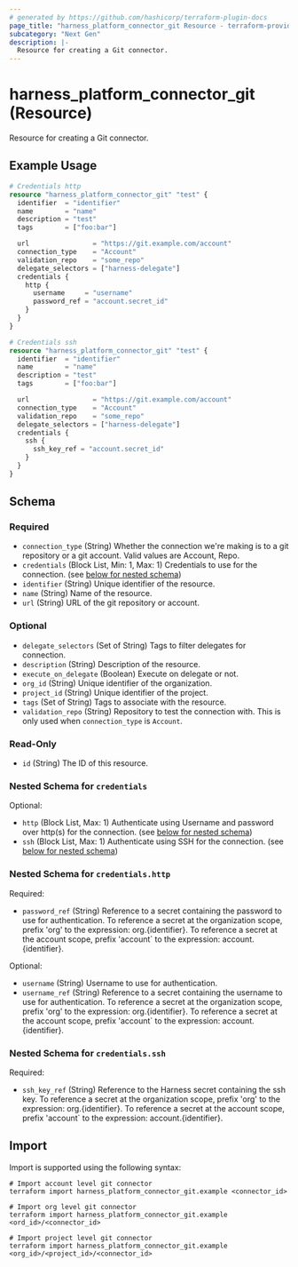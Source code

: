 ```yaml
---
# generated by https://github.com/hashicorp/terraform-plugin-docs
page_title: "harness_platform_connector_git Resource - terraform-provider-harness"
subcategory: "Next Gen"
description: |-
  Resource for creating a Git connector.
---
```


# harness_platform_connector_git (Resource)

Resource for creating a Git connector.

## Example Usage

```terraform
# Credentials http
resource "harness_platform_connector_git" "test" {
  identifier  = "identifier"
  name        = "name"
  description = "test"
  tags        = ["foo:bar"]

  url                = "https://git.example.com/account"
  connection_type    = "Account"
  validation_repo    = "some_repo"
  delegate_selectors = ["harness-delegate"]
  credentials {
    http {
      username     = "username"
      password_ref = "account.secret_id"
    }
  }
}

# Credentials ssh
resource "harness_platform_connector_git" "test" {
  identifier  = "identifier"
  name        = "name"
  description = "test"
  tags        = ["foo:bar"]

  url                = "https://git.example.com/account"
  connection_type    = "Account"
  validation_repo    = "some_repo"
  delegate_selectors = ["harness-delegate"]
  credentials {
    ssh {
      ssh_key_ref = "account.secret_id"
    }
  }
}
```

<!-- schema generated by tfplugindocs -->
## Schema

### Required

- `connection_type` (String) Whether the connection we're making is to a git repository or a git account. Valid values are Account, Repo.
- `credentials` (Block List, Min: 1, Max: 1) Credentials to use for the connection. (see [below for nested schema](#nestedblock--credentials))
- `identifier` (String) Unique identifier of the resource.
- `name` (String) Name of the resource.
- `url` (String) URL of the git repository or account.

### Optional

- `delegate_selectors` (Set of String) Tags to filter delegates for connection.
- `description` (String) Description of the resource.
- `execute_on_delegate` (Boolean) Execute on delegate or not.
- `org_id` (String) Unique identifier of the organization.
- `project_id` (String) Unique identifier of the project.
- `tags` (Set of String) Tags to associate with the resource.
- `validation_repo` (String) Repository to test the connection with. This is only used when `connection_type` is `Account`.

### Read-Only

- `id` (String) The ID of this resource.

<a id="nestedblock--credentials"></a>
### Nested Schema for `credentials`

Optional:

- `http` (Block List, Max: 1) Authenticate using Username and password over http(s) for the connection. (see [below for nested schema](#nestedblock--credentials--http))
- `ssh` (Block List, Max: 1) Authenticate using SSH for the connection. (see [below for nested schema](#nestedblock--credentials--ssh))

<a id="nestedblock--credentials--http"></a>
### Nested Schema for `credentials.http`

Required:

- `password_ref` (String) Reference to a secret containing the password to use for authentication. To reference a secret at the organization scope, prefix 'org' to the expression: org.{identifier}. To reference a secret at the account scope, prefix 'account` to the expression: account.{identifier}.

Optional:

- `username` (String) Username to use for authentication.
- `username_ref` (String) Reference to a secret containing the username to use for authentication. To reference a secret at the organization scope, prefix 'org' to the expression: org.{identifier}. To reference a secret at the account scope, prefix 'account` to the expression: account.{identifier}.


<a id="nestedblock--credentials--ssh"></a>
### Nested Schema for `credentials.ssh`

Required:

- `ssh_key_ref` (String) Reference to the Harness secret containing the ssh key. To reference a secret at the organization scope, prefix 'org' to the expression: org.{identifier}. To reference a secret at the account scope, prefix 'account` to the expression: account.{identifier}.

## Import

Import is supported using the following syntax:

```shell
# Import account level git connector 
terraform import harness_platform_connector_git.example <connector_id>

# Import org level git connector 
terraform import harness_platform_connector_git.example <ord_id>/<connector_id>

# Import project level git connector 
terraform import harness_platform_connector_git.example <org_id>/<project_id>/<connector_id>
```
